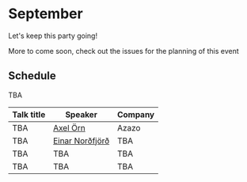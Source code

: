 # September
Let's keep this party going!

More to come soon, check out the issues for the planning of this event

## Schedule
TBA

| Talk title  | Speaker                   | Company  |
|-------------|---------------------------|----------|
| TBA         | [Axel Örn][#14]           | Azazo    |
| TBA         | [Einar Norðfjörð][#22]    | TBA      |
| TBA         | TBA                       | TBA      |
| TBA         | TBA                       | TBA      |

[#14]: https://github.com/jsis/monthly-meetup/issues/14
[#22]: https://github.com/jsis/monthly-meetup/issues/22
[#26]: https://github.com/jsis/monthly-meetup/issues/26
